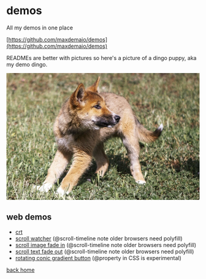 # demos

All my demos in one place

[https://github.com/maxdemaio/demos](https://github.com/maxdemaio/demos)

READMEs are better with pictures so here's a picture of a dingo puppy, aka my demo dingo.

![dingo puppy](/static/dingo.jpg)

## web demos

- [crt](./web-demos/crt/index.html)
- [scroll watcher](./web-demos/scroll-watcher/index.html) (@scroll-timeline note older browsers need polyfill)
- [scroll image fade in](./web-demos/scroll-fade-image/index.html) (@scroll-timeline note older browsers need polyfill)
- [scroll text fade out](./web-demos/scroll-fade-out-text/index.html) (@scroll-timeline note older browsers need polyfill)
- [rotating conic gradient button](./web-demos/conic-rotate-gradient/index.html) (@property in CSS is experimental)

[back home](https://maxdemaio.github.io)